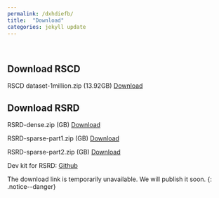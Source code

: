 ```yaml
---
permalink: /dxhdiefb/
title:  "Download"
categories: jekyll update
---
```

<br>

## Download RSCD

RSCD dataset-1million.zip (13.92GB) [Download](https://figshare.com/ndownloader/files/36625041) 

## Download RSRD

RSRD-dense.zip (GB) [Download]()

RSRD-sparse-part1.zip (GB) [Download]()

RSRD-sparse-part2.zip (GB) [Download]()

Dev kit for RSRD: [Github](https://github.com/ztsrxh/RSRD_dev_kit)

The download link is temporarily unavailable. We will publish it soon.
{: .notice--danger}







